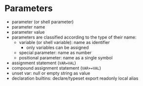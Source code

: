 # Parameters

- parameter (or shell parameter)
- parameter name
- parameter value
- parameters are classified according to the type of their name:
  - variable (or shell variable): name as identifier
    - only variables can be assigned
  - special parameter: name as number
  - positional parameter: name as a single symbol
- assignment statement (`VAR=VAL`)
- compound assignment statement (`VAR+=VAL`)
- unset var: null or empty string as value
- declaration builtins: declare/typeset export readonly local alias
